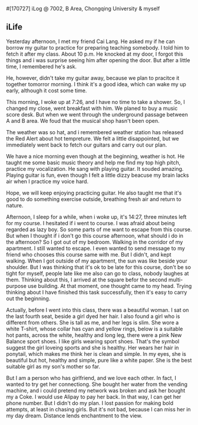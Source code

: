 #[170727] iLog
@ 7002, B Area, Chongqing University
& myself

## iLife

Yesterday afternoon, I met my friend Cai Lang. He asked my if he can borrow my guitar to practice for preparing teaching somebody. I told him to fetch it after my class. About 10 p.m. He knocked at my door, I forgot this things and i was surprise seeing him after opening the door. But after a little time, I remembered he's ask. 

He, however, didn't take my guitar away, because we plan to pracitce it together tomorror morning. I think it's a good idea, which can wake my up early, although it cost some time.

This morning, I woke up at 7:26, and I have no time to take a shower. So, I changed my close, went breakfast with him. We planed to buy a music score desk. But when we went through the underground passage between A and B area. We foud that the musical shop hasn't been open. 

The weather was so hat, and i remembered weather station has released the Red Alert about hot tempreture. We felt a little  disappointed, but we immediately went back to fetch our guitars and carry out our plan. 

We have a nice morning even though at the beginning, weather is hot. He taught me some basic music theory and help me find my top high pitch, practice my vocalization. He sang with playing guitar. It souded amazing. Playing guitar is fun, even though I felt a little dizzy beacuse my brain lacks air when I practice my voice hard.

Hope, we will keep enjoying practicing guitar. He also taught me that it's good to do something exercise outside, breathing fresh air and return to nature.



Afternoon, I sleep for a while, when i woke up, it's 14:27, three minutes left for my course. I hesitated if i went to course. I was afraid about being regarded as lazy boy. So some parts of me want to escape from this course. But when I thought if i don't go this course afternoon, what should i do in the afternoon? So I got out of my bedroom. Walking in the corridor of my apartment. I still wanted to escape. I even wanted to send message to my friend who chooses this course same with me. But I didn't, and kept walking. When I got outside of my apartment, the sun was like beside your shoulder. But I was thinking that it's ok to be late for this course, don't be so tight for myself, people late like me also can go to class, nobody laughes at them. Thinking about this, I arrived at the square befor the second multi-purpose use building. At that moment, one thought came to my head. Trying thinking about I have finished this task successfully, then it's easy to carry out the beginning.

Actually, before I went into this class, there was a beautiful woman. I sat on the last fourth seat, beside a girl dyed her hair. I also found a girl who is different from others. She is tall as me, and her legs is slim. She wore a white T-shirt, whose collar has cyan and yellow rings, below is a suitable hot pants, across the white, healthy and long leg, there were a pink New Balance sport shoes. I like girls wearing sport shoes. That's the symbol suggest the girl loveing sports and she is healthy. Her wears her hair in ponytail, which makes me think her is clean and simple.  In my eyes, she is beautiful but hot, healthy and simple, pure like a white paper. She is the best suitable girl as my son's mother so far. 

But I am a person who has girlfriend, and we love each other. In fact, I wanted to try get her connectiong. She bought her water from the vending machine, and i could pretend my network was broken and ask her bought my a Coke. I would use Alipay to pay her back. In that way, I can get her phone number. But I didn't do my plan. I lost passion for making bold attempts, at least in chasing girls. But it's not bad, because I can miss her in my day dream. Distance lends enchantment to the view.  





















